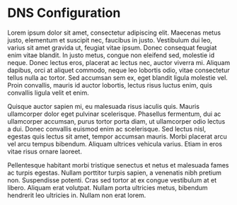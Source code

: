 DNS Configuration
=============

Lorem ipsum dolor sit amet, consectetur adipiscing elit. Maecenas metus justo, elementum et suscipit nec, faucibus in justo. Vestibulum dui leo, varius sit amet gravida ut, feugiat vitae ipsum. Donec consequat feugiat enim vitae blandit. In justo metus, congue non eleifend sed, molestie id neque. Donec lectus eros, placerat ac lectus nec, auctor viverra mi. Aliquam dapibus, orci at aliquet commodo, neque leo lobortis odio, vitae consectetur tellus nulla ac tortor. Sed accumsan sem ex, eget blandit ligula molestie vel. Proin convallis, mauris id auctor lobortis, lectus risus luctus enim, quis convallis ligula velit et enim.

Quisque auctor sapien mi, eu malesuada risus iaculis quis. Mauris ullamcorper dolor eget pulvinar scelerisque. Phasellus fermentum, dui ac ullamcorper accumsan, purus tortor porta diam, ut ullamcorper odio lectus a dui. Donec convallis euismod enim ac scelerisque. Sed lectus nisl, egestas quis lectus sit amet, tempor accumsan mauris. Morbi placerat arcu vel arcu tempus bibendum. Aliquam ultrices vehicula varius. Etiam in eros vitae risus ornare laoreet.

Pellentesque habitant morbi tristique senectus et netus et malesuada fames ac turpis egestas. Nullam porttitor turpis sapien, a venenatis nibh pretium non. Suspendisse potenti. Cras sed tortor at ex congue vestibulum at et libero. Aliquam erat volutpat. Nullam porta ultricies metus, bibendum hendrerit leo ultricies in. Nullam non erat lorem.
